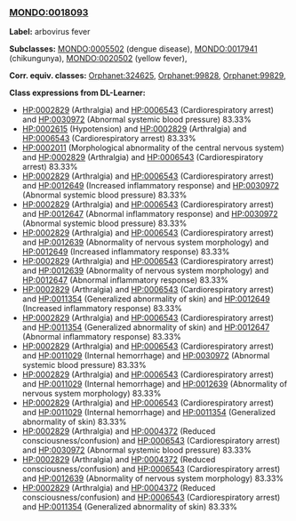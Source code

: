 
### [MONDO:0018093](http://purl.obolibrary.org/obo/MONDO_0018093)
**Label:** arbovirus fever

**Subclasses:** [MONDO:0005502](http://purl.obolibrary.org/obo/MONDO_0005502) (dengue disease), [MONDO:0017941](http://purl.obolibrary.org/obo/MONDO_0017941) (chikungunya), [MONDO:0020502](http://purl.obolibrary.org/obo/MONDO_0020502) (yellow fever), 

**Corr. equiv. classes:** [Orphanet:324625](http://www.orpha.net/ORDO/Orphanet_324625), [Orphanet:99828](http://www.orpha.net/ORDO/Orphanet_99828), [Orphanet:99829](http://www.orpha.net/ORDO/Orphanet_99829), 

**Class expressions from DL-Learner:**

- [HP:0002829](http://purl.obolibrary.org/obo/HP_0002829) (Arthralgia) and [HP:0006543](http://purl.obolibrary.org/obo/HP_0006543) (Cardiorespiratory arrest) and [HP:0030972](http://purl.obolibrary.org/obo/HP_0030972) (Abnormal systemic blood pressure) 83.33%
- [HP:0002615](http://purl.obolibrary.org/obo/HP_0002615) (Hypotension) and [HP:0002829](http://purl.obolibrary.org/obo/HP_0002829) (Arthralgia) and [HP:0006543](http://purl.obolibrary.org/obo/HP_0006543) (Cardiorespiratory arrest) 83.33%
- [HP:0002011](http://purl.obolibrary.org/obo/HP_0002011) (Morphological abnormality of the central nervous system) and [HP:0002829](http://purl.obolibrary.org/obo/HP_0002829) (Arthralgia) and [HP:0006543](http://purl.obolibrary.org/obo/HP_0006543) (Cardiorespiratory arrest) 83.33%
- [HP:0002829](http://purl.obolibrary.org/obo/HP_0002829) (Arthralgia) and [HP:0006543](http://purl.obolibrary.org/obo/HP_0006543) (Cardiorespiratory arrest) and [HP:0012649](http://purl.obolibrary.org/obo/HP_0012649) (Increased inflammatory response) and [HP:0030972](http://purl.obolibrary.org/obo/HP_0030972) (Abnormal systemic blood pressure) 83.33%
- [HP:0002829](http://purl.obolibrary.org/obo/HP_0002829) (Arthralgia) and [HP:0006543](http://purl.obolibrary.org/obo/HP_0006543) (Cardiorespiratory arrest) and [HP:0012647](http://purl.obolibrary.org/obo/HP_0012647) (Abnormal inflammatory response) and [HP:0030972](http://purl.obolibrary.org/obo/HP_0030972) (Abnormal systemic blood pressure) 83.33%
- [HP:0002829](http://purl.obolibrary.org/obo/HP_0002829) (Arthralgia) and [HP:0006543](http://purl.obolibrary.org/obo/HP_0006543) (Cardiorespiratory arrest) and [HP:0012639](http://purl.obolibrary.org/obo/HP_0012639) (Abnormality of nervous system morphology) and [HP:0012649](http://purl.obolibrary.org/obo/HP_0012649) (Increased inflammatory response) 83.33%
- [HP:0002829](http://purl.obolibrary.org/obo/HP_0002829) (Arthralgia) and [HP:0006543](http://purl.obolibrary.org/obo/HP_0006543) (Cardiorespiratory arrest) and [HP:0012639](http://purl.obolibrary.org/obo/HP_0012639) (Abnormality of nervous system morphology) and [HP:0012647](http://purl.obolibrary.org/obo/HP_0012647) (Abnormal inflammatory response) 83.33%
- [HP:0002829](http://purl.obolibrary.org/obo/HP_0002829) (Arthralgia) and [HP:0006543](http://purl.obolibrary.org/obo/HP_0006543) (Cardiorespiratory arrest) and [HP:0011354](http://purl.obolibrary.org/obo/HP_0011354) (Generalized abnormality of skin) and [HP:0012649](http://purl.obolibrary.org/obo/HP_0012649) (Increased inflammatory response) 83.33%
- [HP:0002829](http://purl.obolibrary.org/obo/HP_0002829) (Arthralgia) and [HP:0006543](http://purl.obolibrary.org/obo/HP_0006543) (Cardiorespiratory arrest) and [HP:0011354](http://purl.obolibrary.org/obo/HP_0011354) (Generalized abnormality of skin) and [HP:0012647](http://purl.obolibrary.org/obo/HP_0012647) (Abnormal inflammatory response) 83.33%
- [HP:0002829](http://purl.obolibrary.org/obo/HP_0002829) (Arthralgia) and [HP:0006543](http://purl.obolibrary.org/obo/HP_0006543) (Cardiorespiratory arrest) and [HP:0011029](http://purl.obolibrary.org/obo/HP_0011029) (Internal hemorrhage) and [HP:0030972](http://purl.obolibrary.org/obo/HP_0030972) (Abnormal systemic blood pressure) 83.33%
- [HP:0002829](http://purl.obolibrary.org/obo/HP_0002829) (Arthralgia) and [HP:0006543](http://purl.obolibrary.org/obo/HP_0006543) (Cardiorespiratory arrest) and [HP:0011029](http://purl.obolibrary.org/obo/HP_0011029) (Internal hemorrhage) and [HP:0012639](http://purl.obolibrary.org/obo/HP_0012639) (Abnormality of nervous system morphology) 83.33%
- [HP:0002829](http://purl.obolibrary.org/obo/HP_0002829) (Arthralgia) and [HP:0006543](http://purl.obolibrary.org/obo/HP_0006543) (Cardiorespiratory arrest) and [HP:0011029](http://purl.obolibrary.org/obo/HP_0011029) (Internal hemorrhage) and [HP:0011354](http://purl.obolibrary.org/obo/HP_0011354) (Generalized abnormality of skin) 83.33%
- [HP:0002829](http://purl.obolibrary.org/obo/HP_0002829) (Arthralgia) and [HP:0004372](http://purl.obolibrary.org/obo/HP_0004372) (Reduced consciousness/confusion) and [HP:0006543](http://purl.obolibrary.org/obo/HP_0006543) (Cardiorespiratory arrest) and [HP:0030972](http://purl.obolibrary.org/obo/HP_0030972) (Abnormal systemic blood pressure) 83.33%
- [HP:0002829](http://purl.obolibrary.org/obo/HP_0002829) (Arthralgia) and [HP:0004372](http://purl.obolibrary.org/obo/HP_0004372) (Reduced consciousness/confusion) and [HP:0006543](http://purl.obolibrary.org/obo/HP_0006543) (Cardiorespiratory arrest) and [HP:0012639](http://purl.obolibrary.org/obo/HP_0012639) (Abnormality of nervous system morphology) 83.33%
- [HP:0002829](http://purl.obolibrary.org/obo/HP_0002829) (Arthralgia) and [HP:0004372](http://purl.obolibrary.org/obo/HP_0004372) (Reduced consciousness/confusion) and [HP:0006543](http://purl.obolibrary.org/obo/HP_0006543) (Cardiorespiratory arrest) and [HP:0011354](http://purl.obolibrary.org/obo/HP_0011354) (Generalized abnormality of skin) 83.33%


